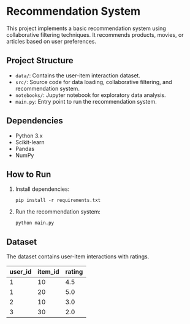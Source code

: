 
# Recommendation System

This project implements a basic recommendation system using collaborative filtering techniques. It recommends products, movies, or articles based on user preferences.

## Project Structure
- `data/`: Contains the user-item interaction dataset.
- `src/`: Source code for data loading, collaborative filtering, and recommendation system.
- `notebooks/`: Jupyter notebook for exploratory data analysis.
- `main.py`: Entry point to run the recommendation system.

## Dependencies
- Python 3.x
- Scikit-learn
- Pandas
- NumPy

## How to Run
1. Install dependencies:
    ```
    pip install -r requirements.txt
    ```
2. Run the recommendation system:
    ```
    python main.py
    ```

## Dataset
The dataset contains user-item interactions with ratings.

| user_id | item_id | rating |
|---------|---------|--------|
| 1       | 10      | 4.5    |
| 1       | 20      | 5.0    |
| 2       | 10      | 3.0    |
| 3       | 30      | 2.0    |

